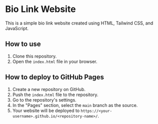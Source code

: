 # Bio Link Website

This is a simple bio link website created using HTML, Tailwind CSS, and JavaScript.

## How to use

1.  Clone this repository.
2.  Open the `index.html` file in your browser.

## How to deploy to GitHub Pages

1.  Create a new repository on GitHub.
2.  Push the `index.html` file to the repository.
3.  Go to the repository's settings.
4.  In the "Pages" section, select the `main` branch as the source.
5.  Your website will be deployed to `https://<your-username>.github.io/<repository-name>/`.
